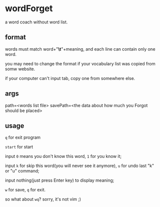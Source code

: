 # wordForget
a word coach without word list.

## format
words must match word+"**\\t**"+meaning, and each line can contain only one word.

you may need to change the format if your vocabulary list was copied from somw website.

if your computer can't input tab, copy one from somewhere else.  

## args
path=\<words list file\> savePath=\<the data about how much you Forgot should be placed\>

## usage 
`q` for exit program

`start` for start

input `0` means you don't know this word, `1` for you know it;

input `k` for skip this word(you will never see it anymore), `u` for undo last "k" or "u" command;

input nothing(just press Enter key) to display meaning;

`w` for save, `q` for exit.

so what about `wq`? sorry, it's not vim ;)

